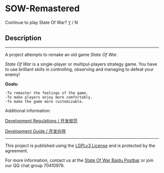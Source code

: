 # SOW-Remastered
Continue to play State Of War? Y̲ / N


## Description
---
A project attempts to remake an old game *State Of War*.

*State Of War* is a single-player or multipul-players strategy game. You have to use brilliant skills in
controlling, observing and managing to defeat your enemy!

**Goals:**

    -To remaster the feelings of the game.
    -To make players enjoy more comfortably.
    -To make the game more customizable.
	
Additional information:

[Development Regulations / 开发规范](REGULATIONS.md)

[Development Guide / 开发向导](GUIDE.md)

---

This project is published using the [LGPLv3 License](https://www.gnu.org/licenses/lgpl.html) and is protected
by the agreement.

For more information, 
contact us at the [State Of War Baidu Postbar](https://tieba.baidu.com/f?kw=%E8%93%9D%E8%89%B2%E8%AD%A6%E6%88%92&fr=index)
or join our QQ chat group 70410976.
